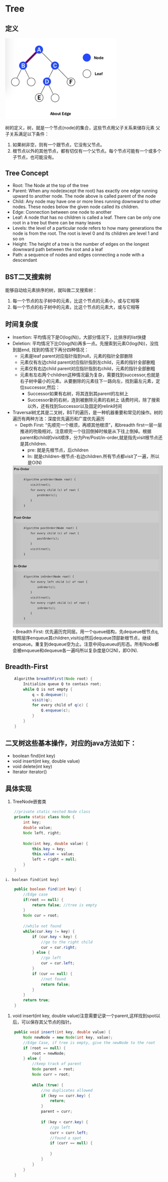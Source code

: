 # Tree

## 定义
<img src="TreeNotesPic/Snip20170709_24.png">

树的定义，树，就是一个节点(node)的集合，这些节点用父子关系来储存元素
父子关系满足以下条件：
1.  如果树非空，则有一个跟节点，它没有父节点。
2.  根节点以外的其他节点，都有切仅有一个父节点。每个节点可能有一个或多个子节点，也可能没有。

## Tree Concept
- Root: The Node at the top of the tree
- Parent: When any node(except the root) has exactly one edge running upward to another node. The node above is called parent of the node
- Child: Any node may have one or more lines running downward to other nodes. These nodes below the given node called its children.
- Edge: Connection between one node to another
- Leaf: A node that has no children is called a leaf. There can be only one root in a tree but there can be many leaves
- Levels: the level of a particular node refers to how many generations the node is from the root. The root is level 0 and its children are level 1 and so on
- Height: The height of a tree is the number of edges on the longest downward path between the root and a leaf
- Path: a sequence of nodes and edges connecting a node with a descendant

## BST二叉搜索树
能够自动给元素排序的树，就叫做二叉搜索树：
1. 每一个节点的左子树中的元素，比这个节点的元素小，或与它相等
2. 每一个节点的右子树中的元素，比这个节点的元素大，或与它相等

## 时间复杂度
- Insertion: 平均情况下是O(log(N))，大部分情况下，比排序的list快捷
- Deletion: 平均情况下比O(log(N))再多一点。先搜索到元素O(log(N))，没找到就end, 找到的情况下再分四种情况：
    - 元素是leaf parent对应指针指到null，元素的指针全部删除
    - 元素仅有左边child parent对应指针指到左child，元素的指针全部删粗
    - 元素仅有右边child parent对应指针指到右child，元素的指针全部删粗
    - 元素有左右两个children这种情况最为复杂，需要找到successor,也就是右子树中最小的元素。从要删除的元素往下一路向左，找到最左元素，定位successor,然后：
        + Successor如果有右树，将其连到其parent的左树上
        + Successor新的右树，连到被删除元素的右树上
        话费时间，除了搜索以外，还有找到Successor以及固定的relink时间
- Traversal树尤其是二叉树，BST的遍历，是一种机器重要和常见的操作。树的遍历有两种方法：深度优先遍历和广度优先遍历
    - Depth First: “先顺完一个根须，再顺其他根须”，和breadth first一层一层推进的吮吸相对。注意顺完一个往回倒掉时候是从下往上倒掉。根据parent和child的visit顺序，分为Pre/Post/in-order,就是指先visit根节点还是其children.
        + pre: 就是先根节点，后children
        + In:  就是children-根节点-右边children.所有节点都visit了一遍，所以是O(N)
    <img src="TreeNotesPic/Snip20170710_29.png">
    - Breadth First: 优先遍历完同层。用一个queue结构，先dequeue根节点q,按照层序enqueue其children,visit(q)然后dequeue顶部新根节点，继续enqueue。重复到dequeue空为止。注意中间queueu的形态。所有Node都会被enqueue和dequeue各一遍吗所以复杂度是O(2N)，即O(N).

## Breadth-First
````java
    Algorithm breadthFirst(Node root) {
        Initialize queue Q to contain root;
        while Q is not empty {
            q = Q.dequeue();
            visit(q);
            for every child of q(c) {
                Q.enqueue(c);
            }
        }
    }
````

## 二叉树这些基本操作，对应的java方法如下：
- boolean find(int key)
- void insert(int key, double value)
- void delete(int key)
- Iterator iterator()

## 具体实现
1. TreeNode嵌套类
````java
    //private static nested Node class
    private static class Node {
        int key;
        double value;
        Node left, right;

        Node(int key, double value) {
            this.key = key;
            this.value = value;
            left = right = null;
        }
    }
````
    i. boolean find(int key)
````java
    public boolean find(int key) {
        //Edge case
        if(root == null) {
            return false; //tree is empty
        }
        Node cur = root;

        //while not found 
        while(cur.key != key) {
            if (cur.key < key) {
                //go to the right child 
                cur = cur.right;
            } else {
                //go left
                cur = cur.left;
            }
            if (cur == null) {
                //not found
                return false;
            }
        }
        return true;
    }
````

1. void insert(int key, double value)注意需要记录一个parent,这样找到spot以后，可以保存其父节点的指针。
````java
    public void insert(int key, double value) {
        Node newNode = new Node(int key, value);
        //Edge Case, if tree is empty, give the newNode to the root
        if (root == null) {
            root = newNode;
        } else {
            //keep track of parent
            Node parent = root;
            Node curr = root;

            while (true) {
                //no duplicates allowed
                if (key == curr.key) {
                    return;
                }
                parent = curr;

                if (key < curr.key) {
                    //go left
                    curr = curr.left;
                    //found a spot
                    if (curr == null) {
                        
                    }
                }
            }
        }
    }
````





















